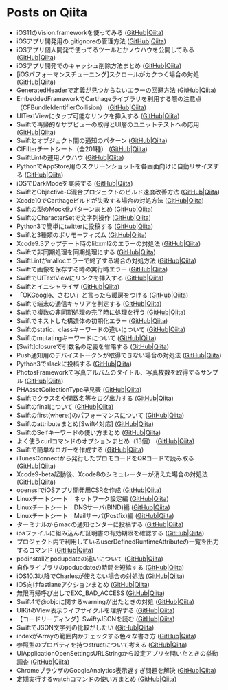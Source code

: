 Posts on Qiita
=====

* iOS11のVision.frameworkを使ってみる ([GitHub](./iOS11のVision.frameworkを使ってみる.md)|[Qiita](https://qiita.com/shtnkgm/items/43e97595392168e6ada8))
* iOSアプリ開発用の.gitignoreの管理方法 ([GitHub](./iOSアプリ開発用の.gitignoreの管理方法.md)|[Qiita](https://qiita.com/shtnkgm/items/86fdd1d8ccfcfb3ac0c9))
* iOSアプリ個人開発で使ってるツールとかノウハウを公開してみる ([GitHub](./iOSアプリ個人開発で使ってるツールとかノウハウを公開してみる.md)|[Qiita](https://qiita.com/shtnkgm/items/8d8d633be9e3ab1a504a))
* iOSアプリ開発でのキャッシュ削除方法まとめ ([GitHub](./iOSアプリ開発でのキャッシュ削除方法まとめ.md)|[Qiita](https://qiita.com/shtnkgm/items/c96a58579ec406194fa8))
* [iOSパフォーマンスチューニング]スクロールがカクつく場合の対処 ([GitHub](./[iOSパフォーマンスチューニング]スクロールがカクつく場合の対処.md)|[Qiita](https://qiita.com/shtnkgm/items/8cd80b8a169ff8a2b46a))
* GeneratedHeaderで定義が見つからないエラーの回避方法 ([GitHub](./GeneratedHeaderで定義が見つからないエラーの回避方法.md)|[Qiita](https://qiita.com/shtnkgm/items/64be254318277bd51b5f))
* EmbeddedFrameworkでCarthageライブラリを利用する際の注意点（CFBundleIdentifierCollision） ([GitHub](./EmbeddedFrameworkでCarthageライブラリを利用する際の注意点（CFBundleIdentifierCollision）.md)|[Qiita](https://qiita.com/shtnkgm/items/65fd3bea6ef94ea8e7b4))
* UITextViewにタップ可能なリンクを挿入する ([GitHub](./UITextViewにタップ可能なリンクを挿入する.md)|[Qiita](https://qiita.com/shtnkgm/items/3c8b6b794219fbf087ba))
* Swiftで再帰的なサブビューの取得とUI層のユニットテストへの応用 ([GitHub](./Swiftで再帰的なサブビューの取得とUI層のユニットテストへの応用.md)|[Qiita](https://qiita.com/shtnkgm/items/fac2756599b3dfcb7aa2))
* Swiftとオブジェクト間の通知のパターン ([GitHub](./Swiftとオブジェクト間の通知のパターン.md)|[Qiita](https://qiita.com/shtnkgm/items/f07f1c61985214ceb7b3))
* CIFilterチートシート（全201種） ([GitHub](./CIFilterチートシート（全201種）.md)|[Qiita](https://qiita.com/shtnkgm/items/fb1425ef88d31fdad1d4))
* SwiftLintの運用ノウハウ ([GitHub](./SwiftLintの運用ノウハウ.md)|[Qiita](https://qiita.com/shtnkgm/items/6dd756aa14926736c6f5))
* PythonでAppStore用のスクリーンショットを各画面向けに自動リサイズする ([GitHub](./PythonでAppStore用のスクリーンショットを各画面向けに自動リサイズする.md)|[Qiita](https://qiita.com/shtnkgm/items/5323cc35acef649231d6))
* iOSでDarkModeを実装する ([GitHub](./iOSでDarkModeを実装する.md)|[Qiita](https://qiita.com/shtnkgm/items/3dfaf126c286fd098f10))
* SwiftとObjective-C混合プロジェクトのビルド速度改善方法 ([GitHub](./SwiftとObjective-C混合プロジェクトのビルド速度改善方法.md)|[Qiita](https://qiita.com/shtnkgm/items/72a7b2388eb09b344f10))
* Xcode10でCarthageビルドが失敗する場合の対処方法 ([GitHub](./Xcode10でCarthageビルドが失敗する場合の対処方法.md)|[Qiita](https://qiita.com/shtnkgm/items/31b66073001630af30b8))
* Swiftの型のMock化パターンまとめ ([GitHub](./Swiftの型のMock化パターンまとめ.md)|[Qiita](https://qiita.com/shtnkgm/items/fc0cd89c1e8065f2f6fb))
* SwiftのCharacterSetで文字列操作 ([GitHub](./SwiftのCharacterSetで文字列操作.md)|[Qiita](https://qiita.com/shtnkgm/items/83e88f230366adfad8e8))
* Python3で簡単にtwitterに投稿する ([GitHub](./Python3で簡単にtwitterに投稿する.md)|[Qiita](https://qiita.com/shtnkgm/items/cc55be0e09b484ce8e43))
* Swiftと3種類のポリモーフィズム ([GitHub](./Swiftと3種類のポリモーフィズム.md)|[Qiita](https://qiita.com/shtnkgm/items/fcc1a1a75895a31df4a9))
* Xcode9.3アップデート時のlibxml2のエラーの対処法 ([GitHub](./Xcode9.3アップデート時のlibxml2のエラーの対処法.md)|[Qiita](https://qiita.com/shtnkgm/items/73ef00ecd07ae68b894b))
* Swiftで非同期処理を同期処理にする ([GitHub](./Swiftで非同期処理を同期処理にする.md)|[Qiita](https://qiita.com/shtnkgm/items/d552bd3cf709266a9050))
* SwiftLintがmallocエラーで終了する場合の対処方法 ([GitHub](./SwiftLintがmallocエラーで終了する場合の対処方法.md)|[Qiita](https://qiita.com/shtnkgm/items/b55ec64961a139624ec8))
* Swiftで画像を保存する時の実行時エラー ([GitHub](./Swiftで画像を保存する時の実行時エラー.md)|[Qiita](https://qiita.com/shtnkgm/items/50cc3e78948ff44c7d88))
* SwiftでUITextViewにリンクを挿入する ([GitHub](./SwiftでUITextViewにリンクを挿入する.md)|[Qiita](https://qiita.com/shtnkgm/items/0009ef445a96126d7b16))
* Swiftとイニシャライザ ([GitHub](./Swiftとイニシャライザ.md)|[Qiita](https://qiita.com/shtnkgm/items/8b7979fc84a3cc065238))
* 「OKGoogle、さむい」と言ったら暖房をつける ([GitHub](./「OKGoogle、さむい」と言ったら暖房をつける.md)|[Qiita](https://qiita.com/shtnkgm/items/8b432aefce4d584e976b))
* Swiftで端末の通信キャリアを判定する ([GitHub](./Swiftで端末の通信キャリアを判定する.md)|[Qiita](https://qiita.com/shtnkgm/items/7e24d37b2a35df88f22f))
* Swiftで複数の非同期処理の完了時に処理を行う ([GitHub](./Swiftで複数の非同期処理の完了時に処理を行う.md)|[Qiita](https://qiita.com/shtnkgm/items/d9b78365a12b08d5bde1))
* Swiftでネストした構造体の初期化エラー ([GitHub](./Swiftでネストした構造体の初期化エラー.md)|[Qiita](https://qiita.com/shtnkgm/items/244bea4738c00249c831))
* Swiftのstatic、classキーワードの違いについて ([GitHub](./Swiftのstatic、classキーワードの違いについて.md)|[Qiita](https://qiita.com/shtnkgm/items/b1cdedc1c7d4bfe6e9fe))
* Swiftのmutatingキーワードについて ([GitHub](./Swiftのmutatingキーワードについて.md)|[Qiita](https://qiita.com/shtnkgm/items/3a00117c9b918616d116))
* [Swift]closureで引数名の定義を省略する ([GitHub](./[Swift]closureで引数名の定義を省略する.md)|[Qiita](https://qiita.com/shtnkgm/items/a09bb54b226b8394887d))
* Push通知用のデバイストークンが取得できない場合の対処法 ([GitHub](./Push通知用のデバイストークンが取得できない場合の対処法.md)|[Qiita](https://qiita.com/shtnkgm/items/ac884684d41228f66838))
* Python3でslackに投稿する ([GitHub](./Python3でslackに投稿する.md)|[Qiita](https://qiita.com/shtnkgm/items/4f0e4dcbb9eb52fdf316))
* PhotosFrameworkで写真アルバムのタイトル、写真枚数を取得するサンプル ([GitHub](./PhotosFrameworkで写真アルバムのタイトル、写真枚数を取得するサンプル.md)|[Qiita](https://qiita.com/shtnkgm/items/4cec3978efb192787788))
* PHAssetCollectionType早見表 ([GitHub](./PHAssetCollectionType早見表.md)|[Qiita](https://qiita.com/shtnkgm/items/5b14d41685226f5c5e4b))
* Swiftでクラス名や関数名等をログ出力する ([GitHub](./Swiftでクラス名や関数名等をログ出力する.md)|[Qiita](https://qiita.com/shtnkgm/items/de9cf3d85ccd0cef0a81))
* Swiftのfinalについて ([GitHub](./Swiftのfinalについて.md)|[Qiita](https://qiita.com/shtnkgm/items/c985ab4b314b8572eccd))
* Swiftのfirst(where:)のパフォーマンスについて ([GitHub](./Swiftのfirst(where:)のパフォーマンスについて.md)|[Qiita](https://qiita.com/shtnkgm/items/928630d692cf1e5b0846))
* Swiftのattributeまとめ[Swift4対応] ([GitHub](./Swiftのattributeまとめ[Swift4対応].md)|[Qiita](https://qiita.com/shtnkgm/items/a793f26445f2b8390bee))
* SwiftのSelfキーワードの使い方まとめ ([GitHub](./SwiftのSelfキーワードの使い方まとめ.md)|[Qiita](https://qiita.com/shtnkgm/items/63b453069ff6b745c04b))
* よく使うcurlコマンドのオプションまとめ（13個） ([GitHub](./よく使うcurlコマンドのオプションまとめ（13個）.md)|[Qiita](https://qiita.com/shtnkgm/items/45b4cd274fa813d29539))
* Swiftで簡単なロガーを作成する ([GitHub](./Swiftで簡単なロガーを作成する.md)|[Qiita](https://qiita.com/shtnkgm/items/cf68a736f81b958c71f9))
* iTunesConnectから発行したプロモコードをQRコードで読み取る ([GitHub](./iTunesConnectから発行したプロモコードをQRコードで読み取る.md)|[Qiita](https://qiita.com/shtnkgm/items/1e305bca3eaf33b0d2cd))
* Xcode9-beta起動後、Xcode8のシミュレーターが消えた場合の対処法 ([GitHub](./Xcode9-beta起動後、Xcode8のシミュレーターが消えた場合の対処法.md)|[Qiita](https://qiita.com/shtnkgm/items/24762c61d4885e188699))
* opensslでiOSアプリ開発用CSRを作成 ([GitHub](./opensslでiOSアプリ開発用CSRを作成.md)|[Qiita](https://qiita.com/shtnkgm/items/2c9c5eb432c940d66e05))
* Linuxチートシート｜ネットワーク設定編 ([GitHub](./Linuxチートシート｜ネットワーク設定編.md)|[Qiita](https://qiita.com/shtnkgm/items/11ea9609f246c633a878))
* Linuxチートシート｜DNSサーバ(BIND)編 ([GitHub](./Linuxチートシート｜DNSサーバ(BIND)編.md)|[Qiita](https://qiita.com/shtnkgm/items/b047de0bda696f9bf8ed))
* Linuxチートシート｜Mailサーバ(Postfix)編 ([GitHub](./Linuxチートシート｜Mailサーバ(Postfix)編.md)|[Qiita](https://qiita.com/shtnkgm/items/fd0b74cb5a5088d2e65a))
* ターミナルからmacの通知センターに投稿する ([GitHub](./ターミナルからmacの通知センターに投稿する.md)|[Qiita](https://qiita.com/shtnkgm/items/4fd5cbbbe203dde998ec))
* ipaファイルに組み込んだ証明書の有効期限を確認する ([GitHub](./ipaファイルに組み込んだ証明書の有効期限を確認する.md)|[Qiita](https://qiita.com/shtnkgm/items/3a8503aa8d046604b7cf))
* プロジェクト内で利用しているuserDefinedRuntimeAttributeの一覧を出力するコマンド ([GitHub](./プロジェクト内で利用しているuserDefinedRuntimeAttributeの一覧を出力するコマンド.md)|[Qiita](https://qiita.com/shtnkgm/items/96ea4df3f85f1e1fa4f0))
* podinstallとpodupdateの違いについて ([GitHub](./podinstallとpodupdateの違いについて.md)|[Qiita](https://qiita.com/shtnkgm/items/db45fd85c63696fd769b))
* 自作ライブラリのpodupdateの時間を短縮する ([GitHub](./自作ライブラリのpodupdateの時間を短縮する.md)|[Qiita](https://qiita.com/shtnkgm/items/5dab01d94ca47424287a))
* iOS10.3以降でCharlesが使えない場合の対処法 ([GitHub](./iOS10.3以降でCharlesが使えない場合の対処法.md)|[Qiita](https://qiita.com/shtnkgm/items/cd32df0c7b4bd424f107))
* iOS向けfastlaneアクションまとめ ([GitHub](./iOS向けfastlaneアクションまとめ.md)|[Qiita](https://qiita.com/shtnkgm/items/c48ed2fba6477c9ed2b7))
* 無限再帰呼び出しでEXC_BAD_ACCESS ([GitHub](./無限再帰呼び出しでEXC_BAD_ACCESS.md)|[Qiita](https://qiita.com/shtnkgm/items/82e1b51a56378af69b17))
* Swift4で@objcに関するwarningが出たときの対処 ([GitHub](./Swift4で@objcに関するwarningが出たときの対処.md)|[Qiita](https://qiita.com/shtnkgm/items/caaad31a2d662ffe8755))
* UIKitのView表示ライフサイクルを理解する ([GitHub](./UIKitのView表示ライフサイクルを理解する.md)|[Qiita](https://qiita.com/shtnkgm/items/f133f73baaa71172efb2))
* 【コードリーディング】SwiftyJSONを読む ([GitHub](./【コードリーディング】SwiftyJSONを読む.md)|[Qiita](https://qiita.com/shtnkgm/items/94faadfdc03c5a161514))
* SwiftでJSON文字列の比較がしたい ([GitHub](./SwiftでJSON文字列の比較がしたい.md)|[Qiita](https://qiita.com/shtnkgm/items/522978bea204403561ee))
* indexがArrayの範囲内かチェックする色々な書き方 ([GitHub](./indexがArrayの範囲内かチェックする色々な書き方.md)|[Qiita](https://qiita.com/shtnkgm/items/f02553cb6bb16a59d8fe))
* 参照型のプロパティを持つstructについて考える ([GitHub](./参照型のプロパティを持つstructについて考える.md)|[Qiita](https://qiita.com/shtnkgm/items/2063b3b389f7f27d49e2))
* UIApplicationOpenSettingsURLStringから設定アプリを開いたときの挙動調査 ([GitHub](./UIApplicationOpenSettingsURLStringから設定アプリを開いたときの挙動調査.md)|[Qiita](https://qiita.com/shtnkgm/items/3c32718b4ac7be4d2463))
* ChromeブラウザのGoogleAnalytics表示遅すぎ問題を解決 ([GitHub](./ChromeブラウザのGoogleAnalytics表示遅すぎ問題を解決.md)|[Qiita](https://qiita.com/shtnkgm/items/db51756b510fdf060c17))
* 定期実行するwatchコマンドの使い方まとめ ([GitHub](./定期実行するwatchコマンドの使い方まとめ.md)|[Qiita](https://qiita.com/shtnkgm/items/2aa204f2b52f24d02ff3))


